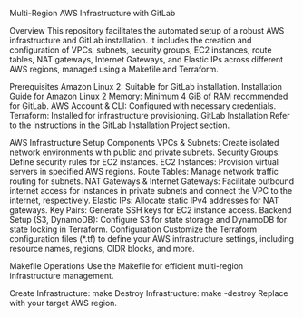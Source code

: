 Multi-Region AWS Infrastructure with GitLab

Overview
This repository facilitates the automated setup of a robust AWS infrastructure and GitLab installation. It includes the creation and configuration of VPCs, subnets, security groups, EC2 instances, route tables, NAT gateways, Internet Gateways, and Elastic IPs across different AWS regions, managed using a Makefile and Terraform.

Prerequisites
Amazon Linux 2: Suitable for GitLab installation. Installation Guide for Amazon Linux 2
Memory: Minimum 4 GiB of RAM recommended for GitLab.
AWS Account & CLI: Configured with necessary credentials.
Terraform: Installed for infrastructure provisioning.
GitLab Installation
Refer to the instructions in the GitLab Installation Project section.

AWS Infrastructure Setup
Components
VPCs & Subnets: Create isolated network environments with public and private subnets.
Security Groups: Define security rules for EC2 instances.
EC2 Instances: Provision virtual servers in specified AWS regions.
Route Tables: Manage network traffic routing for subnets.
NAT Gateways & Internet Gateways: Facilitate outbound internet access for instances in private subnets and connect the VPC to the internet, respectively.
Elastic IPs: Allocate static IPv4 addresses for NAT gateways.
Key Pairs: Generate SSH keys for EC2 instance access.
Backend Setup (S3, DynamoDB): Configure S3 for state storage and DynamoDB for state locking in Terraform.
Configuration
Customize the Terraform configuration files (*.tf) to define your AWS infrastructure settings, including resource names, regions, CIDR blocks, and more.

Makefile Operations
Use the Makefile for efficient multi-region infrastructure management.

Create Infrastructure: make <region>
Destroy Infrastructure: make <region>-destroy
Replace <region> with your target AWS region.